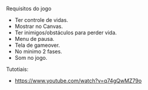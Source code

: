 Requisitos do jogo
 - Ter controle de vidas.
 - Mostrar no Canvas.
 - Ter inimigos/obstáculos para perder vida.
 - Menu de pausa.
 - Tela de gameover.
 - No minimo 2 fases.
 - Som no jogo.




Tutotiais:
 - https://www.youtube.com/watch?v=q74gQwMZ79o